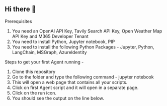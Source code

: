 ## Hi there 👋

Prerequisites
1. You need an OpenAI API Key, Tavily Search API Key, Open Weather Map API Key and M365 Developer Tenant
2. You need to install Python, Jupyter notebook, PIP
3. You need to install the following Python Packages - Jupyter, Python, LangChain, MSGraph, AzureIdentity



Steps to get your first Agent running -
1. Clone this repository
2. Go to the folder and type the following command - jupyter notebook
3. This will open a web page that contains all your scripts.
4. Click on first Agent script and it will open in a separate page.
5. Click on the run icon.
6. You should see the output on the line below.
